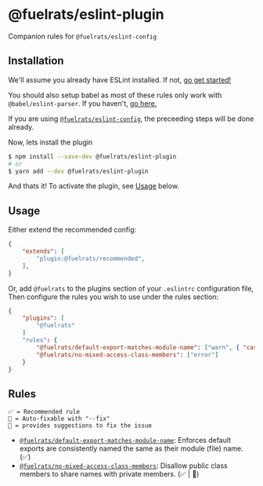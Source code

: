 # @fuelrats/eslint-plugin

Companion rules for `@fuelrats/eslint-config`

## Installation

We'll assume you already have ESLint installed. If not, [go get started!](https://eslint.org/docs/user-guide/getting-started)

You should also setup babel as most of these rules only work with `@babel/eslint-parser`. If you haven't, [go here.](https://github.com/babel/babel/tree/main/eslint/babel-eslint-parser)

If you are using [`@fuelrats/eslint-config`][eslint-config-fuelrats], the preceeding steps will be done already.

Now, lets install the plugin

```bash
$ npm install --save-dev @fuelrats/eslint-plugin
# or
$ yarn add --dev @fuelrats/eslint-plugin
```

And thats it! To activate the plugin, see [Usage](#usage) below.

## Usage

Either extend the recommended config:

```json
{
    "extends": [
        "plugin:@fuelrats/recommended",
    ],
}
```

Or, add `@fuelrats` to the plugins section of your `.eslintrc` configuration file, Then configure the rules you wish to use under the rules section:

```json
{
    "plugins": [
        "@fuelrats"
    ]
    "rules": {
        "@fuelrats/default-export-matches-module-name": ["warn", { "caseInsensitive": false }],
        "@fuelrats/no-mixed-access-class-members": ["error"]
    }
}
```

## Rules

```
✅ = Recommended rule
🔧 = Auto-fixable with "--fix"
💭 = provides suggestions to fix the issue
```

- [`@fuelrats/default-export-matches-module-name`][]: Enforces default exports are consistently named the same as their module (file) name. (✅)
- [`@fuelrats/no-mixed-access-class-members`][]: Disallow public class members to share names with private members.  (✅ | 💭)

[`@fuelrats/default-export-matches-module-name`]: docs/rules/default-export-matches-module-name.md
[`@fuelrats/no-mixed-access-class-members`]: docs/rules/no-mixed-access-class-members.md

[eslint-config-fuelrats]: https://www.npmjs.com/package/@fuelrats/eslint-config
